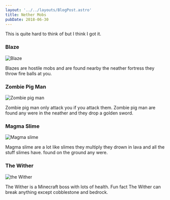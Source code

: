 ```yaml
---
layout: '../../layouts/BlogPost.astro'
title: Nether Mobs
pubDate: 2018-06-30
---
```


This is quite hard to think of but I think I got it.

### Blaze

![Blaze](/minecraft-blaze.png)

Blazes are hostile mobs and are found nearby the neather fortress they throw
fire balls at you.

### Zombie Pig Man

![Zombie pig man](/zombie-pig-man.jpg)

Zombie pig man only attack you if you attack them. Zombie pig man are found any
were in the neather and they drop a golden sword.

### Magma Slime

![Magma slime](/magma-slime.png)

Magma slime are a lot like slimes they multiply they drown in lava and all the
stuff slimes have. found on the ground any were.

### The Wither

![the Wither](/wither.png)

The Wither is a Minecraft boss with lots of health. Fun fact The Wither can
break anything except cobblestone and bedrock.
